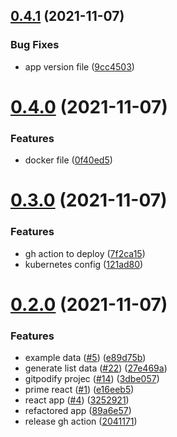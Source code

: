 ## [0.4.1](https://github.com/EddieHubCommunity/EventCalendar/compare/v0.4.0...v0.4.1) (2021-11-07)


### Bug Fixes

* app version file ([9cc4503](https://github.com/EddieHubCommunity/EventCalendar/commit/9cc4503d985477f7508c6c899df949db77ce95fd))



# [0.4.0](https://github.com/EddieHubCommunity/EventCalendar/compare/v0.3.0...v0.4.0) (2021-11-07)


### Features

* docker file ([0f40ed5](https://github.com/EddieHubCommunity/EventCalendar/commit/0f40ed5e99dd56dbecf6c78da80e34b63693c9b5))



# [0.3.0](https://github.com/EddieHubCommunity/EventCalendar/compare/v0.2.0...v0.3.0) (2021-11-07)


### Features

* gh action to deploy ([7f2ca15](https://github.com/EddieHubCommunity/EventCalendar/commit/7f2ca1577e220230933c296ac011af956f033b3c))
* kubernetes config ([121ad80](https://github.com/EddieHubCommunity/EventCalendar/commit/121ad80ad4bf9428debb92a63640e18729e4fc4a))



# [0.2.0](https://github.com/EddieHubCommunity/EventCalendar/compare/3252921393b1905c57a5be2c31e33bccaeb2a9bb...v0.2.0) (2021-11-07)


### Features

* example data ([#5](https://github.com/EddieHubCommunity/EventCalendar/issues/5)) ([e89d75b](https://github.com/EddieHubCommunity/EventCalendar/commit/e89d75b2220a6e6fef94287e86df43e5c4ecbf92))
* generate list data ([#22](https://github.com/EddieHubCommunity/EventCalendar/issues/22)) ([27e469a](https://github.com/EddieHubCommunity/EventCalendar/commit/27e469aa6397e700a9f2a66cbe680d56f6f13397))
* gitpodify projec ([#14](https://github.com/EddieHubCommunity/EventCalendar/issues/14)) ([3dbe057](https://github.com/EddieHubCommunity/EventCalendar/commit/3dbe05724391644e7481278aebfae537b449f8ea))
* prime react ([#1](https://github.com/EddieHubCommunity/EventCalendar/issues/1)) ([e16eeb5](https://github.com/EddieHubCommunity/EventCalendar/commit/e16eeb58c197aca688d87134b99622b9e7e0b88c))
* react app ([#4](https://github.com/EddieHubCommunity/EventCalendar/issues/4)) ([3252921](https://github.com/EddieHubCommunity/EventCalendar/commit/3252921393b1905c57a5be2c31e33bccaeb2a9bb))
* refactored app ([89a6e57](https://github.com/EddieHubCommunity/EventCalendar/commit/89a6e57c32e96a572be61bac45200620503519fb))
* release gh action ([2041171](https://github.com/EddieHubCommunity/EventCalendar/commit/2041171130aaa896cb3b6cf6fe395656bd9a65d0))



